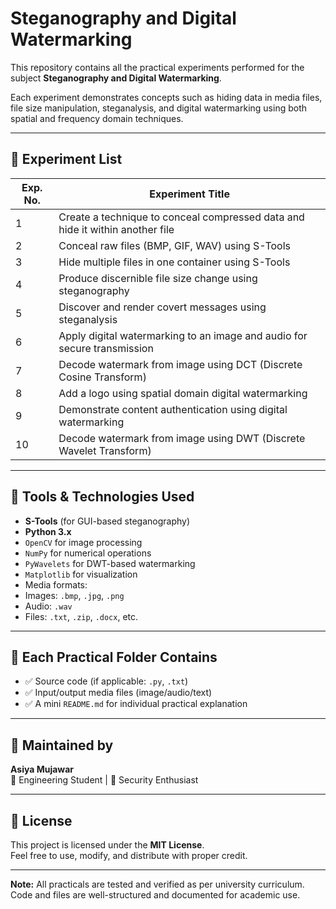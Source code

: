 # Steganography and Digital Watermarking

This repository contains all the practical experiments performed for the subject **Steganography and Digital Watermarking**.

Each experiment demonstrates concepts such as hiding data in media files, file size manipulation, steganalysis, and digital watermarking using both spatial and frequency domain techniques.

---

## 🧰 Experiment List

| Exp. No. | Experiment Title |
|----------|------------------|
| 1️ | Create a technique to conceal compressed data and hide it within another file |
| 2️ | Conceal raw files (BMP, GIF, WAV) using S-Tools |
| 3️ | Hide multiple files in one container using S-Tools |
| 4️ | Produce discernible file size change using steganography |
| 5️ | Discover and render covert messages using steganalysis |
| 6️ | Apply digital watermarking to an image and audio for secure transmission |
| 7️ | Decode watermark from image using DCT (Discrete Cosine Transform) |
| 8️ | Add a logo using spatial domain digital watermarking |
| 9️ | Demonstrate content authentication using digital watermarking |
| 10 | Decode watermark from image using DWT (Discrete Wavelet Transform) |

---

## 🧰 Tools & Technologies Used

-  **S-Tools** (for GUI-based steganography)
-  **Python 3.x**
  - `OpenCV` for image processing
  - `NumPy` for numerical operations
  - `PyWavelets` for DWT-based watermarking
  - `Matplotlib` for visualization
-  Media formats:
  - Images: `.bmp`, `.jpg`, `.png`
  - Audio: `.wav`
  - Files: `.txt`, `.zip`, `.docx`, etc.

---

## 📄 Each Practical Folder Contains
 
- ✅ Source code (if applicable: `.py`, `.txt`)  
- ✅ Input/output media files (image/audio/text)  
- ✅ A mini `README.md` for individual practical explanation  

---

## 📄 Maintained by

**Asiya Mujawar**  
📌 Engineering Student  | 🔐 Security Enthusiast

---

## 📄 License

This project is licensed under the **MIT License**.  
Feel free to use, modify, and distribute with proper credit.

---

**Note:** All practicals are tested and verified as per university curriculum. Code and files are well-structured and documented for academic use.



